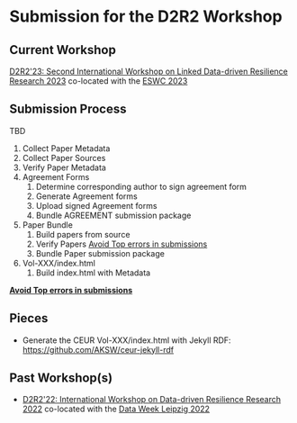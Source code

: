 # Submission for the D2R2 Workshop

## Current Workshop
[D2R2'23: Second International Workshop on Linked Data-driven Resilience Research 2023](http://aksw.org/2023.d2r2.aksw.org/) co-located with the [ESWC 2023](https://2023.eswc-conferences.org/)

## Submission Process

TBD

1. Collect Paper Metadata
2. Collect Paper Sources
3. Verify Paper Metadata
4. Agreement Forms
    1. Determine corresponding author to sign agreement form
    2. Generate Agreement forms
    3. Upload signed Agreement forms
    4. Bundle AGREEMENT submission package
5. Paper Bundle
    1. Build papers from source
    2. Verify Papers [Avoid Top errors in submissions](https://ceur-ws.org/HOWTOSUBMIT.html#TOPERRORS)
    3. Bundle Paper submission package
6. Vol-XXX/index.html
    1. Build index.html with Metadata

**[Avoid Top errors in submissions](https://ceur-ws.org/HOWTOSUBMIT.html#TOPERRORS)**

## Pieces

- Generate the CEUR Vol-XXX/index.html with Jekyll RDF: https://github.com/AKSW/ceur-jekyll-rdf


## Past Workshop(s)
- [D2R2'22: International Workshop on Data-driven Resilience Research 2022](https://2022.dataweek.de/d2r2-22/) co-located with the [Data Week Leipzig 2022](https://2022.dataweek.de/)
